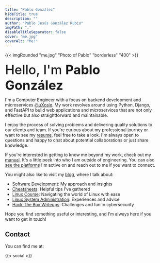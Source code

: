 ```yaml
---
title: "Pablo González"
hideTitle: true
description: ""
author: "Pablo Jesús González Rubio"
imgPath: "."
disableTitleSeparator: false
cover: "me.jpg"
coverAlt: "Me!"
---
```


{{< imgRounded "me.jpg" "Photo of Pablo" "borderless" "400" >}}

<span style="font-size:3em; font-weight:500">Hello, I'm **Pablo González**</span>

I'm a Computer Engineer with a focus on backend development and microservices [@uXcale](https://www.uxcale.com/). My work revolves around using Python, Django, and FastAPI to build web applications and microservices that are not only effective but also straightforward and maintainable.

I enjoy the process of solving problems and delivering quality solutions to our clients and team. If you're curious about my professional journey or want to see my [resume](/resume.pdf), feel free to take a look. I'm always open to questions and happy to chat about potential collaborations or just share knowledge.

If you're interested in getting to know me beyond my work, check out my [manual](https://manual.pablogonzalez.me). It's a little peek into who I am outside of engineering. You can also [see the platforms](#contact) I'm active on and reach out to me if you want to connect.

You might also like to visit my [blog](/posts), where I talk about:

* [Software Development](tags/software-development/): My approach and insights
* [Cheatsheets](tags/cheatsheet/): Helpful tips I've gathered
* [Linux Course](tags/linux/): Navigating the world of Linux with ease
* [Linux System Administration](tags/sysadmin/): Experiences and advice
* [Hack The Box Writeups](writeups/htb/): Challenges and fun in cybersecurity

Hope you find something useful or interesting, and I'm always here if you want to get in touch!

## Contact

You can find me at:

{{< social >}}
